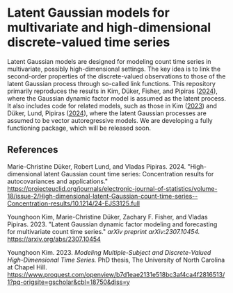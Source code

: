 # Latent Gaussian models for multivariate and high-dimensional discrete-valued time series

Latent Gaussian models are designed for modeling count time series in multivariate, possibly high-dimensional settings. The key idea is to link the second-order properties of the discrete-valued observations to those of the latent Gaussian process through so-called link functions. This repository primarily reproduces the results in Kim, Düker, Fisher, and Pipiras ([2024](#ref-latent_dfm)), where the Gaussian dynamic factor model is assumed as the latent process. It also includes code for related models, such as those in Kim ([2023](#ref-latent_thesis)) and Düker, Lund, Pipiras ([2024](#ref-latent_var)), where the latent Gaussian processes are assumed to be vector autoregressive models. We are developing a fully functioning package, which will be released soon.

## References

<div id="ref-latent_var" class="references" style="margin-bottom: 1em;">
Marie-Christine Düker, Robert Lund, and Vladas Pipiras. 2024. "High-dimensional latent Gaussian count time series: Concentration results for autocovariances and applications." <a href="https://projecteuclid.org/journals/electronic-journal-of-statistics/volume-18/issue-2/High-dimensional-latent-Gaussian-count-time-series--Concentration-results/10.1214/24-EJS3125.full">https://projecteuclid.org/journals/electronic-journal-of-statistics/volume-18/issue-2/High-dimensional-latent-Gaussian-count-time-series--Concentration-results/10.1214/24-EJS3125.full</a>

</div>
  
<div id="ref-latent_dfm" class="references" style="margin-bottom: 1em;">
Younghoon Kim, Marie-Christine Düker, Zachary F. Fisher, and Vladas Pipiras. 2023. "Latent Gaussian dynamic factor modeling and forecasting for multivariate count time series." <em>arXiv preprint arXiv:2307.10454.</em> <a href="https://arxiv.org/abs/2307.10454">https://arxiv.org/abs/2307.10454</a>

</div>

<div id="ref-latent_thesis" class="references" style="margin-bottom: 1em;">
Younghoon Kim. 2023. <em>Modeling Multiple-Subject and Discrete-Valued High-Dimensional Time Series.</em> PhD thesis, The University of North Carolina at Chapel Hill. <a href="https://www.proquest.com/openview/b7d1eae2131e518bc3af4ca4f2816513/1?pq-origsite=gscholar&cbl=18750&diss=y">https://www.proquest.com/openview/b7d1eae2131e518bc3af4ca4f2816513/1?pq-origsite=gscholar&cbl=18750&diss=y</a>

